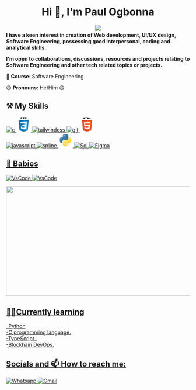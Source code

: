 <h1 align="center">Hi 👋, I'm Paul Ogbonna</h1>
<div id="header" align="center">
  <img src="https://media.giphy.com/media/M9gbBd9nbDrOTu1Mqx/giphy.gif" width="100"/>
</div>
<strong>I have a keen interest in creation of Web development, UI/UX design, Software Engineering, possessing good interpersonal,
coding and analytical skills.

I'm open to collaborations, discussions, resources and projects relating to Software Engineering and other tech related topics or projects.</strong>

🏫 <b> Course: </b> Software Engineering.

😄 <b> Pronouns: </b> He/Him 😄


## ⚒ My Skills
<p align="left"> <a href="https://nextjs.org" target="_blank" rel="noreferrer"> <img src="https://www.svgrepo.com/show/354113/nextjs-icon.svg" alt="c" width="40" height="40"/> </a> <a href="https://www.w3schools.com/css/" target="_blank" rel="noreferrer"> <img src="https://raw.githubusercontent.com/devicons/devicon/master/icons/css3/css3-original-wordmark.svg" alt="css3" width="40" height="40"/> </a> <a href="https://tailwindcss.com" target="_blank" rel="noreferrer"> <img src="https://www.svgrepo.com/show/354431/tailwindcss-icon.svg" alt="tailwindcss" width="40" height="40"/> </a> <a href="https://git-scm.com/" target="_blank" rel="noreferrer"> <img src="https://www.vectorlogo.zone/logos/git-scm/git-scm-icon.svg" alt="git" width="40" height="40"/> </a> <a href="https://www.w3.org/html/" target="_blank" rel="noreferrer"> <img src="https://raw.githubusercontent.com/devicons/devicon/master/icons/html5/html5-original-wordmark.svg" alt="html5" width="40" height="40"/> </a> <br> <a href="https://www.typescriptlang.org" target="_blank" rel="noreferrer"> <img src="https://www.svgrepo.com/show/374144/typescript.svg" alt="javascript" width="40" height="40"/> </a> <a href="https://spline.design" target="_blank" rel="noreferrer"> <img src="https://super-static-assets.s3.amazonaws.com/726844e5-a1cb-4f61-85b9-4d8c282724f6/uploads/logo/c0390660-a469-4e1b-82ff-f5990a9d1675.png" alt="spline" width="40" height="40"/> </a> <a href="https://www.python.org" target="_blank" rel="noreferrer"> <img src="https://raw.githubusercontent.com/devicons/devicon/master/icons/python/python-original.svg" alt="python" width="40" height="40"/> </a>  <a href="https://soliditylang.org" target="_blank" rel="noreferrer"> <img src="https://soliditylang.org/images/logo.svg" alt="Sol" width="40" height="40"/> </a> <a href="[https://code.visualstudio.com](https://www.figma.com)" target="_blank" rel="noreferrer"> <img src="https://www.kindpng.com/picc/m/81-814934_figma-logo-png-transparent-png.png" alt="Figma" width="40" height="40"/>
  
  ## 👼 Babies
  <p align="left">  <a href="https://code.visualstudio.com" target="_blank" rel="noreferrer"> <img src="https://code.visualstudio.com/assets/branding/app-icon.png" alt="VsCode" width="40" height="40"/>  <a href="https://remix.ethereum.org" target="_blank" rel="noreferrer"> <img src="https://repository-images.githubusercontent.com/59065830/b62be480-45d2-11ea-9989-803db0f9c44d" alt="VsCode" width="40" height="40"/>


<div align="center">
  <img src="https://media.giphy.com/media/dWesBcTLavkZuG35MI/giphy.gif" width="600" height="300"/>
</div>

## 🏫🌱Currently learning
-Python
<br>
-C programming language.
<br>
-TypeScript .
<br>
-Blockhain DevOps.

## Socials and 📫 How to reach me: 
</a> <a href="https://wa.me/+2349069299336" target="_blank" rel="noreferrer"> <img src="https://www.freeiconspng.com/uploads/icono-whatsapp-red-social-de-flat-gradient-social-icons-22.png" alt="Whatsapp" width="40" height="40"/> </a>   </a> <a href="mailto:acerpaulo4@gmail.com" target="_blank" rel="noreferrer"> <img src="https://www.freeiconspng.com/uploads/gmail-logo-icon-2.png" alt="Gmail" width="40" height="40"/> </a>

